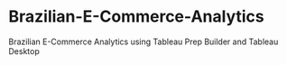 # Brazilian-E-Commerce-Analytics
Brazilian E-Commerce Analytics using Tableau Prep Builder and Tableau Desktop
